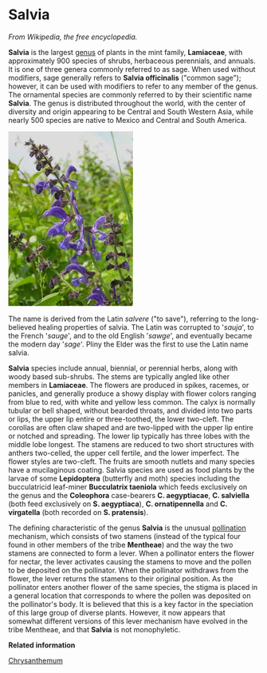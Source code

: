 # Salvia

*From Wikipedia, the free encyclopedia.*

**Salvia** is the largest [genus](../../concepts/glossaryGenus.md) of plants in the mint family, **Lamiaceae**, with approximately 900 species of shrubs, herbaceous perennials, and annuals. It is one of three genera commonly referred to as sage. When used without modifiers, sage generally refers to **Salvia officinalis** \("common sage"\); however, it can be used with modifiers to refer to any member of the genus. The ornamental species are commonly referred to by their scientific name **Salvia**. The genus is distributed throughout the world, with the center of diversity and origin appearing to be Central and South Western Asia, while nearly 500 species are native to Mexico and Central and South America.

![](../../images/Salvia.jpg)

The name is derived from the Latin *salvere* \("to save"\), referring to the long-believed healing properties of salvia. The Latin was corrupted to '*sauja*', to the French '*sauge*', and to the old English '*sawge*', and eventually became the modern day '*sage*'. Pliny the Elder was the first to use the Latin name salvia.

**Salvia** species include annual, biennial, or perennial herbs, along with woody based sub-shrubs. The stems are typically angled like other members in **Lamiaceae**. The flowers are produced in spikes, racemes, or panicles, and generally produce a showy display with flower colors ranging from blue to red, with white and yellow less common. The calyx is normally tubular or bell shaped, without bearded throats, and divided into two parts or lips, the upper lip entire or three-toothed, the lower two-cleft. The corollas are often claw shaped and are two-lipped with the upper lip entire or notched and spreading. The lower lip typically has three lobes with the middle lobe longest. The stamens are reduced to two short structures with anthers two-celled, the upper cell fertile, and the lower imperfect. The flower styles are two-cleft. The fruits are smooth nutlets and many species have a mucilaginous coating. Salvia species are used as food plants by the larvae of some **Lepidoptera** \(butterfly and moth\) species including the bucculatricid leaf-miner **Bucculatrix taeniola** which feeds exclusively on the genus and the **Coleophora** case-bearers **C. aegyptiacae**, **C. salviella** \(both feed exclusively on **S. aegyptiaca**\), **C. ornatipennella** and **C. virgatella** \(both recorded on **S. pratensis**\).

The defining characteristic of the genus **Salvia** is the unusual [pollination](../../concepts/glossaryPollination.md) mechanism, which consists of two stamens \(instead of the typical four found in other members of the tribe **Mentheae**\) and the way the two stamens are connected to form a lever. When a pollinator enters the flower for nectar, the lever activates causing the stamens to move and the pollen to be deposited on the pollinator. When the pollinator withdraws from the flower, the lever returns the stamens to their original position. As the pollinator enters another flower of the same species, the stigma is placed in a general location that corresponds to where the pollen was deposited on the pollinator's body. It is believed that this is a key factor in the speciation of this large group of diverse plants. However, it now appears that somewhat different versions of this lever mechanism have evolved in the tribe Mentheae, and that **Salvia** is not monophyletic.

**Related information**  


[Chrysanthemum](chrysanthemum.md#)

